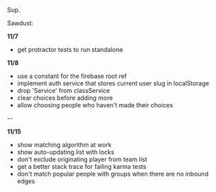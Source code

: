 Sup.

Sawdust:

__11/7__
* get protractor tests to run standalone

__11/8__
* use a constant for the firebase root ref
* implement auth service that stores current user slug in localStorage
* drop 'Service' from classService
* clear choices before adding more
* allow choosing people who haven't made their choices

--

__11/15__
* show matching algorithm at work
* show auto-updating list with locks
* don't exclude originating player from team list
* get a better stack trace for failing karma tests
* don't match popular people with groups when there are no inbound edges
